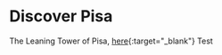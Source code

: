 # Discover Pisa


The Leaning Tower of Pisa, [here](https://www.opapisa.it/en/){:target="_blank"}
Test
